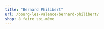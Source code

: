 ```yaml
---
title: "Bernard Philibert"
url: /bourg-les-valence/bernard-philibert/
shop: à faire soi-même
---
```

